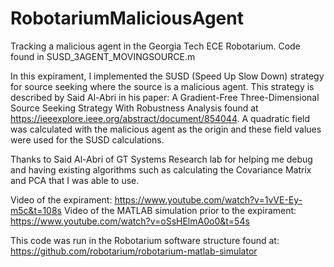 # RobotariumMaliciousAgent
Tracking a malicious agent in the Georgia Tech ECE Robotarium. Code found in SUSD_3AGENT_MOVINGSOURCE.m

In this expirament, I implemented the SUSD (Speed Up Slow Down) strategy for source seeking where the source is a malicious agent. This strategy is described by Said Al-Abri in his paper: A Gradient-Free Three-Dimensional Source Seeking Strategy With Robustness Analysis found at https://ieeexplore.ieee.org/abstract/document/854044. A quadratic field was calculated with the malicious agent as the origin and these field values were used for the SUSD calculations.

Thanks to Said Al-Abri of GT Systems Research lab for helping me debug and having existing algorithms such as calculating the Covariance Matrix and PCA that I was able to use.

Video of the expirament: https://www.youtube.com/watch?v=1vVE-Ey-m5c&t=108s
Video of the MATLAB simulation prior to the expirament: https://www.youtube.com/watch?v=oSsHElmA0o0&t=54s

This code was run in the Robotarium software structure found at: https://github.com/robotarium/robotarium-matlab-simulator